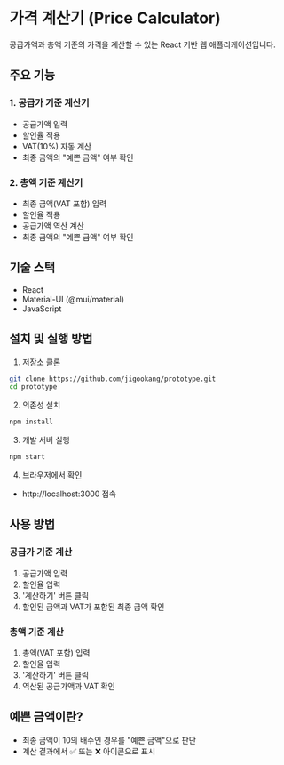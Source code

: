 # 가격 계산기 (Price Calculator)

공급가액과 총액 기준의 가격을 계산할 수 있는 React 기반 웹 애플리케이션입니다.

## 주요 기능

### 1. 공급가 기준 계산기
- 공급가액 입력
- 할인율 적용
- VAT(10%) 자동 계산
- 최종 금액의 "예쁜 금액" 여부 확인

### 2. 총액 기준 계산기
- 최종 금액(VAT 포함) 입력
- 할인율 적용
- 공급가액 역산 계산
- 최종 금액의 "예쁜 금액" 여부 확인

## 기술 스택

- React
- Material-UI (@mui/material)
- JavaScript

## 설치 및 실행 방법

1. 저장소 클론
```bash
git clone https://github.com/jigookang/prototype.git
cd prototype
```

2. 의존성 설치
```bash
npm install
```

3. 개발 서버 실행
```bash
npm start
```

4. 브라우저에서 확인
- http://localhost:3000 접속

## 사용 방법

### 공급가 기준 계산
1. 공급가액 입력
2. 할인율 입력
3. '계산하기' 버튼 클릭
4. 할인된 금액과 VAT가 포함된 최종 금액 확인

### 총액 기준 계산
1. 총액(VAT 포함) 입력
2. 할인율 입력
3. '계산하기' 버튼 클릭
4. 역산된 공급가액과 VAT 확인

## 예쁜 금액이란?
- 최종 금액이 10의 배수인 경우를 "예쁜 금액"으로 판단
- 계산 결과에서 ✅ 또는 ❌ 아이콘으로 표시
